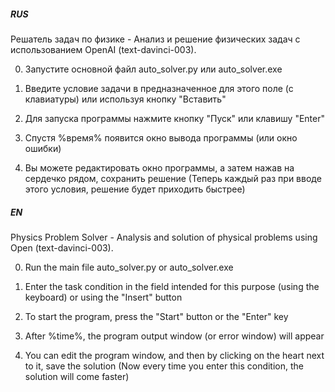 ##### RUS
Решатель задач по физике - Анализ и решение физических задач с использованием OpenAI (text-davinci-003).

0) Запустите основной файл auto_solver.py или auto_solver.exe

1) Введите условие задачи в предназначенное для этого поле (с клавиатуры) или используя кнопку "Вставить"
2) Для запуска программы нажмите кнопку "Пуск" или клавишу "Enter"
3) Спустя %время% появится окно вывода программы (или окно ошибки)
4) Вы можете редактировать окно программы, а затем нажав на сердечко рядом, сохранить решение (Теперь каждый раз при вводе этого условия, решение будет приходить быстрее)

##### EN
Physics Problem Solver - Analysis and solution of physical problems using Open (text-davinci-003).

0) Run the main file auto_solver.py or auto_solver.exe

1) Enter the task condition in the field intended for this purpose (using the keyboard) or using the "Insert" button
2) To start the program, press the "Start" button or the "Enter" key
3) After %time%, the program output window (or error window) will appear
4) You can edit the program window, and then by clicking on the heart next to it, save the solution (Now every time you enter this condition, the solution will come faster)
